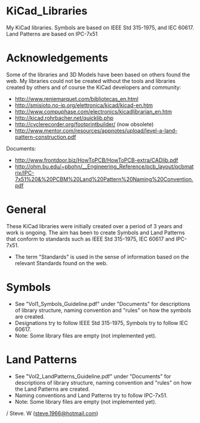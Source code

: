 KiCad_Libraries
===============

My KiCad libraries. Symbols are based on IEEE Std 315-1975, and IEC 60617. Land Patterns are based on IPC-7x51

Acknowledgements
================
Some of the libraries and 3D Models have been based on others found the web. My libraries could not be created without the tools and libraries
created by others and of course the KiCad developers and community:
 - http://www.reniemarquet.com/bibliotecas_en.html
 - http://smisioto.no-ip.org/elettronica/kicad/kicad-en.htm
 - http://www.compuphase.com/electronics/kicadlibrarian_en.htm
 - http://kicad.rohrbacher.net/quicklib.php
 - http://cyclerecorder.org/footprintbuilder/ (now obsolete)
 - http://www.mentor.com/resources/appnotes/upload/level-a-land-pattern-construction.pdf

Documents:
 - http://www.frontdoor.biz/HowToPCB/HowToPCB-extra/CADlib.pdf
 - http://ohm.bu.edu/~pbohn/__Engineering_Reference/pcb_layout/pcbmatrix/IPC-7x51%20&%20PCBM%20Land%20Pattern%20Naming%20Convention.pdf

General
=======
These KiCad libraries were initially created over a period of 3 years and work is ongoing.
The aim has been to create Symbols and Land Patterns that conform to standards such as IEEE Std 315-1975, IEC 60617 and IPC-7x51.
 - The term "Standards" is used in the sense of information based on the relevant Standards found on the web.

Symbols
=======
 - See "Vol1_Symbols_Guideline.pdf" under "Documents" for descriptions of library structure, naming convention and "rules"
on how the symbols are created.
 - Designations try to follow IEEE Std 315-1975, Symbols try to follow IEC 60617.
 - Note: Some library files are empty (not implemented yet).

Land Patterns
=============
 - See "Vol2_LandPatterns_Guideline.pdf" under "Documents" for descriptions of library structure, naming convention and "rules"
on how the Land Patterns are created.
 - Naming conventions and Land Patterns try to follow IPC-7x51.
 - Note: Some library files are empty (not implemented yet).

/ Steve. W (steve.1966@hotmail.com)
